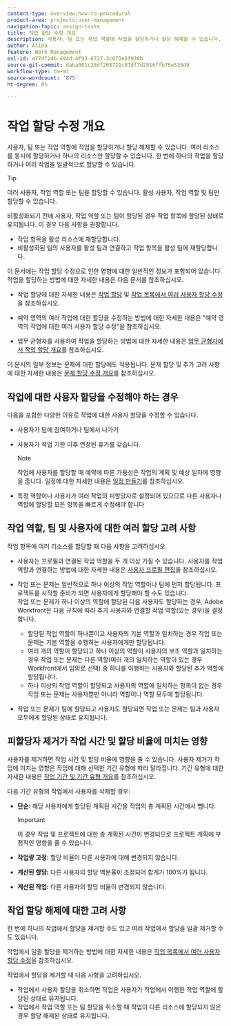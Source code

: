 ```yaml
---
content-type: overview;how-to-procedural
product-area: projects;user-management
navigation-topic: assign-tasks
title: 작업 할당 수정 개요
description: 사용자, 팀 또는 작업 역할에 작업을 할당하거나 할당 해제할 수 있습니다. 여러 리소스를 동시에 할당하거나 하나의 리소스만 할당할 수 있습니다. 한 번에 하나의 작업을 할당하거나 여러 작업을 일괄적으로 할당할 수 있습니다.
author: Alina
feature: Work Management
exl-id: e774f2db-494d-4f93-8727-3c073e5f930b
source-git-commit: daba001c28df268721c87df7d2516ffb76e535d9
workflow-type: tm+mt
source-wordcount: '875'
ht-degree: 0%

---
```


# 작업 할당 수정 개요

사용자, 팀 또는 작업 역할에 작업을 할당하거나 할당 해제할 수 있습니다. 여러 리소스를 동시에 할당하거나 하나의 리소스만 할당할 수 있습니다. 한 번에 하나의 작업을 할당하거나 여러 작업을 일괄적으로 할당할 수 있습니다.

>[!TIP]
>
>여러 사용자, 작업 역할 또는 팀을 할당할 수 있습니다. 활성 사용자, 작업 역할 및 팀만 할당할 수 있습니다.
>
>비활성화되기 전에 사용자, 작업 역할 또는 팀이 할당된 경우 작업 항목에 할당된 상태로 유지됩니다. 이 경우 다음 사항을 권장합니다.
>
>* 작업 항목을 활성 리소스에 재할당합니다.
>* 비활성화된 팀의 사용자를 활성 팀과 연결하고 작업 항목을 활성 팀에 재할당합니다.
>

이 문서에는 작업 할당 수정으로 인한 영향에 대한 일반적인 정보가 포함되어 있습니다. 작업을 할당하는 방법에 대한 자세한 내용은 다음 문서를 참조하십시오.

* 작업 할당에 대한 자세한 내용은 [작업 할당](../../../manage-work/tasks/assign-tasks/assign-tasks.md) 및 [작업 목록에서 여러 사용자 할당 수정](../../../manage-work/tasks/assign-tasks/modify-multiple-assignments-in-task-list.md)을 참조하십시오.

* 예약 영역의 여러 작업에 대한 할당을 수정하는 방법에 대한 자세한 내용은 &quot;예약 영역의 작업에 대한 여러 사용자 할당 수정&quot;을 참조하십시오.
* 업무 균형자를 사용하여 작업을 할당하는 방법에 대한 자세한 내용은 [업무 균형자에서 작업 할당 개요](../../../resource-mgmt/workload-balancer/assign-work-in-workload-balancer.md)를 참조하십시오.

이 문서의 일부 정보는 문제에 대한 할당에도 적용됩니다. 문제 할당 및 추가 고려 사항에 대한 자세한 내용은 [문제 할당 수정 개요](../../../manage-work/issues/manage-issues/modify-issue-assignments-overview.md)를 참조하십시오.

## 작업에 대한 사용자 할당을 수정해야 하는 경우

다음을 포함한 다양한 이유로 작업에 대한 사용자 할당을 수정할 수 있습니다.

* 사용자가 팀에 참여하거나 팀에서 나가기
* 사용자가 작업 기한 이후 연장된 휴가를 갖습니다.

  >[!NOTE]
  >
  >작업에 사용자를 할당할 때 예약에 따른 가용성은 작업의 계획 및 예상 일자에 영향을 줍니다. 일정에 대한 자세한 내용은 [일정 만들기](../../../administration-and-setup/set-up-workfront/configure-timesheets-schedules/create-schedules.md)를 참조하십시오.

* 특정 역할이나 사용자가 여러 작업의 피할당자로 설정되어 있으므로 다른 사용자나 역할에 할당할 모든 항목을 빠르게 수정해야 합니다

## 작업 역할, 팀 및 사용자에 대한 여러 할당 고려 사항

작업 항목에 여러 리소스를 할당할 때 다음 사항을 고려하십시오.

* 사용자는 프로필과 연결된 작업 역할을 두 개 이상 가질 수 있습니다. 사용자를 작업 역할과 연결하는 방법에 대한 자세한 내용은 [사용자 프로필 편집](../../../administration-and-setup/add-users/create-and-manage-users/edit-a-users-profile.md)을 참조하십시오.

* 작업 또는 문제는 일반적으로 하나 이상의 작업 역할이나 팀에 먼저 할당됩니다. 프로젝트를 시작할 준비가 되면 사용자에게 할당해야 할 수도 있습니다.\
  작업 또는 문제가 하나 이상의 역할에 할당된 다음 사용자도 할당하는 경우, Adobe Workfront은 다음 규칙에 따라 추가 사용자와 연결할 작업 역할(있는 경우)을 결정합니다.

   * 할당된 작업 역할이 하나뿐이고 사용자의 기본 역할과 일치하는 경우 작업 또는 문제는 기본 역할을 수행하는 사용자에게만 할당됩니다.
   * 여러 개의 역할이 할당되고 하나 이상의 역할이 사용자의 보조 역할과 일치하는 경우 작업 또는 문제는 다른 역할(여러 개의 일치하는 역할이 있는 경우 Workfront에서 임의로 선택) 중 하나를 이행하는 사용자와 할당된 추가 역할에 할당됩니다.
   * 하나 이상의 작업 역할이 할당되고 사용자의 역할에 일치하는 항목이 없는 경우 작업 또는 문제는 사용자뿐만 아니라 역할이나 역할 모두에 할당됩니다.

* 작업 또는 문제가 팀에 할당되고 사용자도 할당되면 작업 또는 문제는 팀과 사용자 모두에게 할당된 상태로 유지됩니다.

## 피할당자 제거가 작업 시간 및 할당 비율에 미치는 영향

사용자를 제거하면 작업 시간 및 할당 비율에 영향을 줄 수 있습니다. 사용자 제거가 작업에 미치는 영향은 작업에 대해 선택한 기간 유형에 따라 달라집니다. 기간 유형에 대한 자세한 내용은 [작업 기간 및 기간 유형 개요](../../../manage-work/tasks/taskdurtn/task-duration-and-duration-type.md)를 참조하십시오.

다음 기간 유형의 작업에서 사용자를 삭제할 경우:

* **단순:** 해당 사용자에게 할당된 계획된 시간을 작업의 총 계획된 시간에서 뺍니다.

  >[!IMPORTANT]
  >
  >이 경우 작업 및 프로젝트에 대한 총 계획된 시간이 변경되므로 프로젝트 계획에 부정적인 영향을 줄 수 있습니다.

* **작업량 고정:** 할당 비율이 다른 사용자에 대해 변경되지 않습니다.
* **계산된 할당:** 다른 사용자의 할당 백분율이 조정되어 합계가 100%가 됩니다.
* **계산된 작업:** 다른 사용자의 할당 비율이 변경되지 않습니다.

## 작업 할당 해제에 대한 고려 사항

한 번에 하나의 작업에서 할당을 제거할 수도 있고 여러 작업에서 할당을 일괄 제거할 수도 있습니다.

작업에서 일괄 할당을 제거하는 방법에 대한 자세한 내용은 [작업 목록에서 여러 사용자 할당 수정](../../../manage-work/tasks/assign-tasks/modify-multiple-assignments-in-task-list.md)을 참조하십시오.

작업에서 할당을 제거할 때 다음 사항을 고려하십시오.

* 작업에서 사용자 할당을 취소하면 작업은 사용자가 작업에서 이행한 작업 역할에 할당된 상태로 유지됩니다.
* 작업에서 작업 역할 또는 팀 할당을 취소할 때 작업이 다른 리소스에 할당되지 않은 경우 할당 해제된 상태로 유지됩니다.
